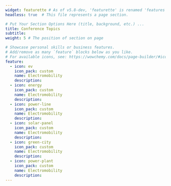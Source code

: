 ```yaml
---
widget: featurette # As of v5.8-dev, 'featurette' is renamed 'features'
headless: true  # This file represents a page section.

# Put Your Section Options Here (title, background, etc.) ...
title: Conference Topics
subtitle:
weight: 5 # The position of section on page

# Showcase personal skills or business features.
# Add/remove as many `feature` blocks below as you like.
# For available icons, see: https://wowchemy.com/docs/page-builder/#icons
feature:
  - icon: ev
    icon_pack: custom
    name: Electromobility
    description: 
  - icon: energy
    icon_pack: custom
    name: Electromobility
    description: 
  - icon: power-line
    icon_pack: custom
    name: Electromobility
    description: 
  - icon: solar-panel
    icon_pack: custom
    name: Electromobility
    description: 
  - icon: green-city
    icon_pack: custom
    name: Electromobility
    description: 
  - icon: power-plant
    icon_pack: custom
    name: Electromobility
    description:      
---
```


